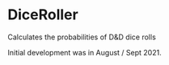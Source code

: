 # DiceRoller
Calculates the probabilities of D&amp;D dice rolls

Initial development was in August / Sept 2021.
